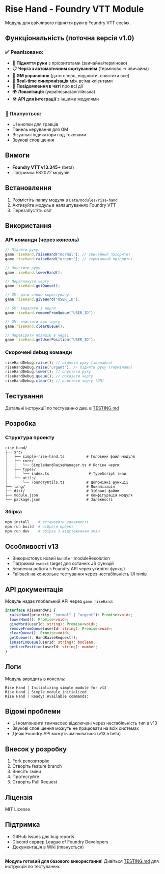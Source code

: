# Rise Hand - Foundry VTT Module

Модуль для ввічливого підняття руки в Foundry VTT сесіях.

## Функціональність (поточна версія v1.0)

### ✅ Реалізовано:

- 🤚 **Підняття руки** з пріоритетами (звичайна/терміново)
- 📋 **Черга з автоматичним сортуванням** (терміново → звичайна)
- 🎤 **GM управління** (дати слово, видалити, очистити все)
- 🔄 **Real-time синхронізація** між всіма клієнтами
- 💬 **Повідомлення в чаті** про всі дії
- 🌍 **Локалізація** (українська/англійська)
- 🛠️ **API для інтеграції** з іншими модулями

### 🔄 Планується:

- UI кнопки для гравців
- Панель керування для GM
- Візуальні індикатори над токенами
- Звукові сповіщення

## Вимоги

- **Foundry VTT v13.345+** (beta)
- Підтримка ES2022 модулів

## Встановлення

1. Розмістіть папку модуля в `Data/modules/rise-hand`
2. Активуйте модуль в налаштуваннях Foundry VTT
3. Перезапустіть світ

## Використання

### API команди (через консоль)

```javascript
// Підняти руку
game.riseHand.raiseHand("normal"); // звичайний пріоритет
game.riseHand.raiseHand("urgent"); // терміновий пріоритет

// Опустити руку
game.riseHand.lowerHand();

// Переглянути чергу
game.riseHand.getQueue();

// GM: дати слово користувачу
game.riseHand.giveWord("USER_ID");

// GM: видалити з черги
game.riseHand.removeFromQueue("USER_ID");

// GM: очистити всю чергу
game.riseHand.clearQueue();

// Перевірити позицію в черзі
game.riseHand.getUserPosition("USER_ID");
```

### Скорочені debug команди

```javascript
riseHandDebug.raise(); // підняти руку (звичайна)
riseHandDebug.raise("urgent"); // підняти руку (терміново)
riseHandDebug.lower(); // опустити руку
riseHandDebug.queue(); // показати чергу
riseHandDebug.clear(); // очистити чергу (GM)
```

## Тестування

Детальні інструкції по тестуванню див. в [TESTING.md](TESTING.md)

## Розробка

### Структура проекту

```
rise-hand/
├── src/
│   ├── simple-rise-hand.ts          # Головний файл модуля
│   ├── core/
│   │   └── SimpleHandRaiseManager.ts # Логіка черги
│   ├── types/
│   │   └── index.ts                  # TypeScript типи
│   └── utils/
│       └── FoundryUtils.ts          # Допоміжні функції
├── lang/                            # Локалізація
├── dist/                            # Зібрані файли
├── module.json                      # Конфігурація модуля
└── package.json                     # Залежності
```

### Збірка

```bash
npm install    # встановити залежності
npm run build  # зібрати проект
npm run dev    # збірка з відстеженням змін
```

## Особливості v13

- Використовує новий `bundler` moduleResolution
- Підтримка `esnext` target для останніх JS функцій
- Безпечна робота з Foundry API через утилітні функції
- Fallback на консольне тестування через нестабільність UI типів

## API документація

Модуль надає глобальний API через `game.riseHand`:

```typescript
interface RiseHandAPI {
  raiseHand(priority: "normal" | "urgent"): Promise<void>;
  lowerHand(): Promise<void>;
  giveWord(userId: string): Promise<void>;
  removeFromQueue(userId: string): Promise<void>;
  clearQueue(): Promise<void>;
  getQueue(): HandRaiseRequest[];
  isUserInQueue(userId: string): boolean;
  getUserPosition(userId: string): number;
}
```

## Логи

Модуль виводить в консоль:

```
Rise Hand | Initializing simple module for v13
Rise Hand | Simple module initialized
Rise Hand | Ready! Available commands:
```

## Відомі проблеми

- UI компоненти тимчасово відключені через нестабільність типів v13
- Звукові сповіщення можуть не працювати на всіх системах
- Деякі Foundry API можуть змінюватися (v13 в beta)

## Внесок у розробку

1. Fork репозиторію
2. Створіть feature branch
3. Внесіть зміни
4. Протестуйте
5. Створіть Pull Request

## Ліцензія

MIT License

## Підтримка

- GitHub Issues для bug reports
- Discord сервер League of Foundry Developers
- Документація в Wiki (планується)

---

**Модуль готовий для базового використання!**
Дивіться [TESTING.md](TESTING.md) для інструкцій по тестуванню.
